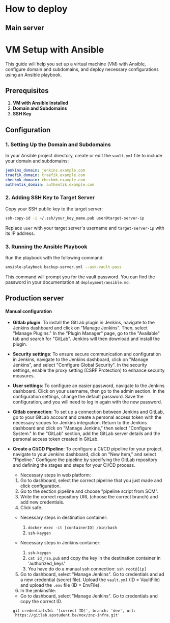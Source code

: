 # How to deploy 
## Main server

# VM Setup with Ansible

This guide will help you set up a virtual machine (VM) with Ansible, configure domain and subdomains, and deploy necessary configurations using an Ansible playbook.

## Prerequisites

1. **VM with Ansible Installed**
2. **Domain and Subdomains**
3. **SSH Key**

## Configuration

### 1. Setting Up the Domain and Subdomains

In your Ansible project directory, create or edit the `vault.yml` file to include your domain and subdomains:

```yaml
jenkins_domain: jenkins.example.com
traefik_domain: traefik.example.com
checkmk_domain: checkmk.example.com
authentik_domain: authentik.example.com
```

### 2. Adding SSH Key to Target Server

Copy your SSH public key to the target server:

```bash
ssh-copy-id -i ~/.ssh/your_key_name.pub user@target-server-ip
```

Replace `user` with your target server's username and `target-server-ip` with its IP address.

### 3. Running the Ansible Playbook

Run the playbook with the following command:

```bash
ansible-playbook backup-server.yml --ask-vault-pass
```

This command will prompt you for the vault password. You can find the password in your documentation at `deployment/ansible.md`.


## Production server
#### Manual configuration 
- **Gitlab plugin**: To install the GitLab plugin in Jenkins, navigate to the Jenkins dashboard and click on "Manage Jenkins". Then, select "Manage Plugins." In the "Plugin Manager" page, go to the "Available" tab and search for "GitLab". Jenkins will then download and install the plugin. 

- **Security settings**: To ensure secure communication and configuration in Jenkins, navigate to the Jenkins dashboard, click on "Manage Jenkins", and select "Configure Global Security". In the security settings, enable the proxy setting (CSRF Protection) to enhance security measures.

- **User settings**: To configure an easier password, navigate to the Jenkins dashboard. Click on your username, then go to the admin section. In the configuration settings, change the default password. Save the configuration, and you will need to log in again with the new password. 

- **Gitlab connection**: To set up a connection between Jenkins and GitLab, go to your GitLab account and create a personal access token with the necessary scopes for Jenkins integration. Return to the Jenkins dashboard and click on "Manage Jenkins," then select "Configure System." In the "GitLab" section, add the GitLab server details and the personal access token created in GitLab.

- **Create a CI/CD Pipeline**: To configure a CI/CD pipeline for your project, navigate to your Jenkins dashboard, click on "New Item," and select "Pipeline." Configure the pipeline by specifying the GitLab repository and defining the stages and steps for your CI/CD process.

  - Necessary steps in web platform:  
  1. Go to dashboard, select the correct pipeline that you just made and click configuration.   
  2. Go to the section pipeline and choose "pipeline script from SCM". 
  3. Write the correct repository URL (choose the correct branch) and add new credentials. 
  4. Click safe. 

  - Necessary steps in destination container: 
    1. `docker exec -it [containerID] /bin/bash`
    2. `ssh-keygen`
  
  - Necessary steps in Jenkins container:
    1. `ssh-keygen`
    2. `cat id_rsa.pub` and copy the key in the destination container in 'authorized_keys' 
    3. You have do do a manual ssh connection: `ssh root@[ip]`

  5. Go to dashboard, select "Manage Jenkins". Go to credentials and ad a new credential (secret file). Upload the `vault.yml` (ID = VaultFile) and upload the `.env` file (ID = EnvFile). 
  6. In the jenkinsfile: 
    - Go to dashboard, select "Manage Jenkins". Go to credentials and copy the correct ID. 

    `git credentialsId: '[correct ID]', branch: 'dev', url: 'https://gitlab.apstudent.be/nox/znz-infra.git'`